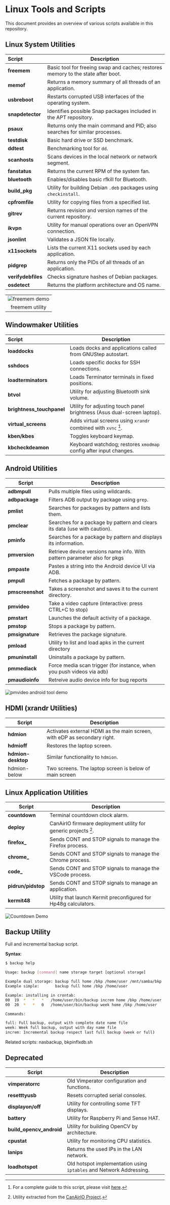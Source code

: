 # Linux Tools and Scripts

This document provides an overview of various scripts available in this repository.

## Linux System Utilities

| Script            | Description                                                                 |
|:------------------|-----------------------------------------------------------------------------|
| **freemem**       | Basic tool for freeing swap and caches; restores memory to the state after boot. |
| **memof**         | Returns a memory summary of all threads of an application.                 |
| **usbreboot**     | Restarts corrupted USB interfaces of the operating system.                 |
| **snapdetector**  | Identifies possible Snap packages included in the APT repository.          |
| **psaux**         | Returns only the main command and PID; also searches for similar processes.|
| **testdisk**      | Basic hard drive or SSD benchmark.                                         |
| **ddtest**        | Benchmarking tool for `dd`.                                                |
| **scanhosts**     | Scans devices in the local network or network segment.                     |
| **fanstatus**     | Returns the current RPM of the system fan.                                 |
| **bluetooth**     | Enables/disables basic rfkill for Bluetooth.                               |
| **build_pkg**     | Utility for building Debian `.deb` packages using `checkinstall`.          |
| **cpfromfile**    | Utility for copying files from a specified list.                          |
| **gitrev**        | Returns revision and version names of the current repository.             |
| **ikvpn**         | Utility for manual operations over an OpenVPN connection.                 |
| **jsonlint**      | Validates a JSON file locally.                                            |
| **x11sockets**    | Lists the current X11 sockets used by each application.                   |
| **pidgrep**       | Returns only the PIDs of all threads of an application.                   |
| **verifydebfiles**| Checks signature hashes of Debian packages.                               |
| **osdetect**      | Returns the platform architecture and OS name.                            |

| |
|:-------------------------------------------------------------------:|
|![freemem demo](images/freemem.gif)|
| freemem utility |

## Windowmaker Utilities

| Script                | Description                                                                 |
|:----------------------|-----------------------------------------------------------------------------|
| **loaddocks**         | Loads docks and applications called from GNUStep autostart.                |
| **sshdocs**           | Loads specific docks for SSH connections.                                   |
| **loadterminators**   | Loads Terminator terminals in fixed positions.                              |
| **btvol**             | Utility for adjusting Bluetooth sink volume.                                |
| **brightness_touchpanel** | Utility for adjusting touch panel brightness (Asus dual-screen laptop). |
| **virtual_screens**   | Adds virtual screens using `xrandr` combined with `xvnc` [^1].            |
| **kben/kbes**        | Toggles keyboard keymap.                                                   |
| **kbcheckdeamon**     | Keyboard watchdog; restores `xmodmap` config after input changes.         |

## Android Utilities

| Script                | Description                                                                 |
|-----------------------|-----------------------------------------------------------------------------|
| **adbmpull**          | Pulls multiple files using wildcards.                                      |
| **adbpackage**        | Filters ADB output by package using `grep`.                                |
| **pmlist**            | Searches for packages by pattern and lists them.                           |
| **pmclear**           | Searches for a package by pattern and clears its data (use with caution).  |
| **pminfo**            | Searches for a package by pattern and displays its information.            |
| **pmversion**         | Retrieve device versions name info. With pattern parameter also for pkgs   |
| **pmpaste**           | Pastes a string into the Android device UI via ADB.                        |
| **pmpull**            | Fetches a package by pattern.                                              |
| **pmscreenshot**      | Takes a screenshot and saves it to the current directory.                  |
| **pmvideo**           | Take a video capture (interactive: press CTRL+C to stop)                   |
| **pmstart**           | Launches the default activity of a package.                                |
| **pmstop**            | Stops a package by pattern.                                                |
| **pmsignature**       | Retrieves the package signature.                                           |
| **pmload**            | Utility to list and load apks in the current directory                     |
| **pmuninstall**       | Uninstalls a package by pattern.                                           |
| **pmmediack**         | Force media scan trigger (for instance, when you push videos via adb)      |
| **pmaudioinfo**       | Retreive audio device info for bug reports                                 |

![pmvideo android tool demo](images/pmvideo.gif)

## HDMI (xrandr Utilities)

| Script                | Description                                                               |
|-----------------------|---------------------------------------------------------------------------|
| **hdmion**            | Activates external HDMI as the main screen, with eDP as secondary right. |
| **hdmioff**           | Restores the laptop screen.                                              |
| **hdmion-desktop**    | Similar functionality to `hdmion`.                                       |
| hdmion-below      | Two screens. The laptop screen is below of main screen                   |

## Linux Application Utilities

| Script                | Description                                                               |
|-----------------------|---------------------------------------------------------------------------|
| **countdown**         | Terminal countdown clock alarm.                                          |
| **deploy**            | CanAirIO firmware deployment utility for generic projects [^2].         |
| **firefox_**          | Sends CONT and STOP signals to manage the Firefox process.               |
| **chrome_**           | Sends CONT and STOP signals to manage the Chrome process.                |
| **code_**             | Sends CONT and STOP signals to manage the VSCode process.                |
| **pidrun/pidstop**    | Sends CONT and STOP signals to manage an application.                    |
| **kermit48**          | Utility that launch Kermit preconfigured for Hp48g calculators.          |

![Countdown Demo](images/countdown.gif)

## Backup Utility

Full and incremental backup script.

**Syntax**:

``` bash
$ backup help

Usage: backup [command] name storage target [optional storage]

Example dual storage: backup full home /bkp /home/user /mnt/samba/bkp
Example simple:       backup full home /bkp /home/user

Example: installing in crontab:
00  19  *   *   *   /home/user/bin/backup increm home /bkp /home/user
00  20  *   *   0   /home/user/bin/backup week home /bkp /home/user

Commands:

full: Full backup, output with complete date name file
week: Week full backup, output with day name file
increm: Incremental backup respect last full backup (week or full)
```

Related scripts: nasbackup, bkpinflxdb.sh

## Deprecated

| Script                     | Description                                                            |
|----------------------------|------------------------------------------------------------------------|
| **vimperatorrc**           | Old Vimperator configuration and functions.                            |
| **resetttyusb**            | Resets corrupted serial consoles.                                      |
| **displayon/off**          | Utility for controlling some TFT displays.                             |
| **battery**                | Utility for Raspberry Pi and Sense HAT.                                |
| **build_opencv_android**   | Utility for building OpenCV by architecture.                           |
| **cpustat**                | Utility for monitoring CPU statistics.                                 |
| **lanips**                 | Returns the used IPs in the LAN network.                               |
| **loadhotspot**            | Old hotspot implementation using `iptables` and Network Addressing.    |

[^1]: For a complete guide to this script, please visit [here](https://hpsaturn.com/virtual-serial-port/).  
[^2]: Utility extracted from the [CanAirIO Project](https://github.com/kike-canaries/canairio_firmware).
